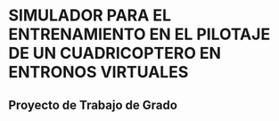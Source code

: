 # SIMULADOR PARA EL ENTRENAMIENTO EN EL PILOTAJE DE UN CUADRICOPTERO EN ENTRONOS VIRTUALES
## Proyecto de Trabajo de Grado
